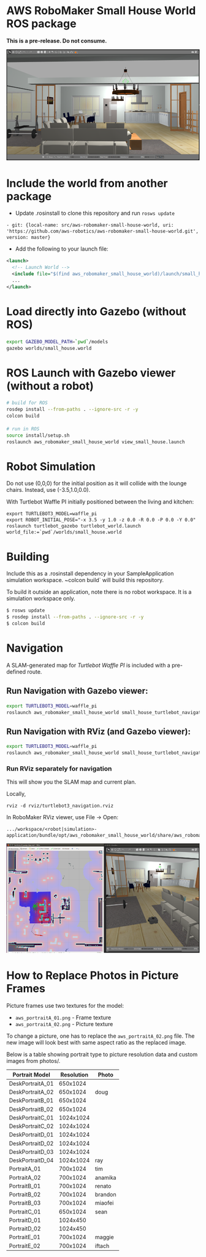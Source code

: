 # AWS RoboMaker Small House World ROS package

**This is a pre-release. Do not consume.**

![Gazebo01](docs/images/gazebo_01.png)

# Include the world from another package

* Update .rosinstall to clone this repository and run `rosws update`
```
- git: {local-name: src/aws-robomaker-small-house-world, uri: 'https://github.com/aws-robotics/aws-robomaker-small-house-world.git', version: master}
```
* Add the following to your launch file:
```xml
<launch>
  <!-- Launch World -->
  <include file="$(find aws_robomaker_small_house_world)/launch/small_house.launch"/>
  ...
</launch>
```

# Load directly into Gazebo (without ROS)
```bash
export GAZEBO_MODEL_PATH=`pwd`/models
gazebo worlds/small_house.world
```

# ROS Launch with Gazebo viewer (without a robot)
```bash
# build for ROS
rosdep install --from-paths . --ignore-src -r -y
colcon build

# run in ROS
source install/setup.sh
roslaunch aws_robomaker_small_house_world view_small_house.launch
```

# Robot Simulation
Do not use (0,0,0) for the initial position as it will collide with the lounge chairs. Instead, use (-3.5,1.0,0.0).  

With Turtlebot Waffle PI initially positioned between the living and kitchen:
```
export TURTLEBOT3_MODEL=waffle_pi
export ROBOT_INITIAL_POSE="-x 3.5 -y 1.0 -z 0.0 -R 0.0 -P 0.0 -Y 0.0"
roslaunch turtlebot_gazebo turtlebot_world.launch  world_file:=`pwd`/worlds/small_house.world
```

# Building
Include this as a .rosinstall dependency in your SampleApplication simulation workspace. ~colcon build` will build this repository.  

To build it outside an application, note there is no robot workspace. It is a simulation workspace only. 

```bash
$ rosws update
$ rosdep install --from-paths . --ignore-src -r -y
$ colcon build
```
 

# Navigation
A SLAM-generated map for *Turtlebot Waffle PI* is included with a pre-defined route.

## Run Navigation with Gazebo viewer:
```bash
export TURTLEBOT3_MODEL=waffle_pi
roslaunch aws_robomaker_small_house_world small_house_turtlebot_navigation.launch gui:=true
```

## Run Navigation with RViz (and Gazebo viewer):
```bash
export TURTLEBOT3_MODEL=waffle_pi
roslaunch aws_robomaker_small_house_world small_house_turtlebot_navigation.launch open_rviz:=true gui:=true
```

### Run RViz separately for navigation 

This will show you the SLAM map and current plan.

Locally,
```
rviz -d rviz/turtlebot3_navigation.rviz
```

In RoboMaker RViz viewer, use File -> Open:
```
.../workspace/<robot|simulation>-application/bundle/opt/aws_robomaker_small_house_world/share/aws_robomaker_small_house_world/rviz/turtlebot3_navigation.rviz
```

![NavPath](docs/images/nav_path_rviz_gazebo.png)

# How to Replace Photos in Picture Frames

Picture frames use two textures for the model:
 - `aws_portraitA_01.png` - Frame texture
 - `aws_portraitA_02.png` - Picture texture

To change a picture, one has to replace the `aws_portraitA_02.png` file. The new image will look best with same aspect ratio as the replaced image.

Below is a table showing portrait type to picture resolution data and custom images from photos/.

| Portrait Model | Resolution | Photo |
| --- | --- | --- |
| DeskPortraitA_01 | 650x1024 | |
| DeskPortraitA_02 | 650x1024 | doug |
| DeskPortraitB_01 | 650x1024 | |
| DeskPortraitB_02 | 650x1024 | |
| DeskPortraitC_01 | 1024x1024 | |
| DeskPortraitC_02 | 1024x1024 | |
| DeskPortraitD_01 | 1024x1024 | |
| DeskPortraitD_02 | 1024x1024 | |
| DeskPortraitD_03 | 1024x1024 | |
| DeskPortraitD_04 | 1024x1024 | ray |
| PortraitA_01 | 700x1024 | tim |
| PortraitA_02 | 700x1024 | anamika |
| PortraitB_01 | 700x1024 | renato |
| PortraitB_02 | 700x1024 | brandon |
| PortraitB_03 | 700x1024 | miaofei |
| PortraitC_01 | 650x1024 | sean |
| PortraitD_01 | 1024x450 | |
| PortraitD_02 | 1024x450 | |
| PortraitE_01 | 700x1024 | maggie |
| PortraitE_02 | 700x1024 | iftach |

